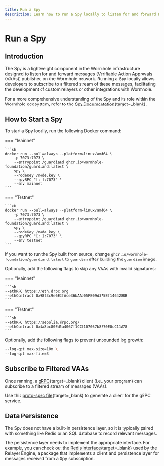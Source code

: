 ```yaml
---
title: Run a Spy
description: Learn how to run a Spy locally to listen for and forward messages (Verifiable Action Approvals, or VAAs) published on the Wormhole network.
---
```


# Run a Spy

## Introduction

The Spy is a lightweight component in the Wormhole infrastructure designed to listen for and forward messages (Verifiable Action Approvals (VAAs)) published on the Wormhole network. Running a Spy locally allows developers to subscribe to a filtered stream of these messages, facilitating the development of custom relayers or other integrations with Wormhole.

For a more comprehensive understanding of the Spy and its role within the Wormhole ecosystem, refer to the [Spy Documentation](/docs/protocol/infrastructure/spy/){target=\_blank}.

## How to Start a Spy

To start a Spy locally, run the following Docker command:

=== "Mainnet"

    ```sh
    docker run --pull=always --platform=linux/amd64 \
        -p 7073:7073 \
        --entrypoint /guardiand ghcr.io/wormhole-foundation/guardiand:latest \
        spy \
        --nodeKey /node.key \
        --spyRPC "[::]:7073" \
        --env mainnet
    ```

=== "Testnet"

    ```sh
    docker run --pull=always --platform=linux/amd64 \
        -p 7073:7073 \
        --entrypoint /guardiand ghcr.io/wormhole-foundation/guardiand:latest \
        spy \
        --nodeKey /node.key \
        --spyRPC "[::]:7073" \
        --env testnet
    ```

If you want to run the Spy built from source, change `ghcr.io/wormhole-foundation/guardiand:latest` to `guardian` after building the `guardian` image.

Optionally, add the following flags to skip any VAAs with invalid signatures:

=== "Mainnet"

    ```sh
    --ethRPC https://eth.drpc.org
    --ethContract 0x98f3c9e6E3fAce36bAAd05FE09d375Ef1464288B
    ```

=== "Testnet"

    ```sh
    --ethRPC https://sepolia.drpc.org/
    --ethContract 0x4a8bc80Ed5a4067f1CCf107057b8270E0cC11A78    
    ```

Optionally, add the following flags to prevent unbounded log growth:

```sh
--log-opt max-size=10m \
--log-opt max-file=3
```

## Subscribe to Filtered VAAs

Once running, a [gRPC](https://grpc.io/){target=\_blank} client (i.e., your program) can subscribe to a filtered stream of messages (VAAs).

Use this [proto-spec file](https://github.com/wormhole-foundation/wormhole/blob/main/proto/spy/v1/spy.proto){target=\_blank} to generate a client for the gRPC service.

## Data Persistence

The Spy does not have a built-in persistence layer, so it is typically paired with something like Redis or an SQL database to record relevant messages.

The persistence layer needs to implement the appropriate interface. For example, you can check out the [Redis interface](https://github.com/wormhole-foundation/relayer-engine/blob/main/relayer/storage/redis-storage.ts){target=\_blank} used by the Relayer Engine, a package that implements a client and persistence layer for messages received from a Spy subscription.
